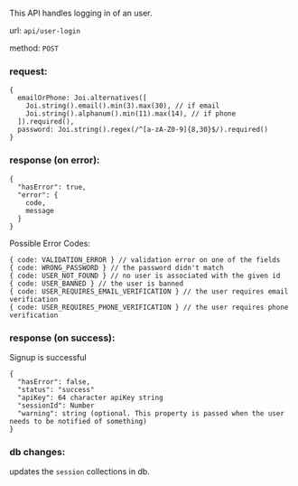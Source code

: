 This API handles logging in of an user.

url: `api/user-login`

method: `POST`

### request: 
```
{
  emailOrPhone: Joi.alternatives([
    Joi.string().email().min(3).max(30), // if email
    Joi.string().alphanum().min(11).max(14), // if phone
  ]).required(),
  password: Joi.string().regex(/^[a-zA-Z0-9]{8,30}$/).required()
}
```

### response (on error):
```
{
  "hasError": true,
  "error": {
    code,
    message
  }
}
```
Possible Error Codes:
```
{ code: VALIDATION_ERROR } // validation error on one of the fields
{ code: WRONG_PASSWORD } // the password didn't match
{ code: USER_NOT_FOUND } // no user is associated with the given id
{ code: USER_BANNED } // the user is banned
{ code: USER_REQUIRES_EMAIL_VERIFICATION } // the user requires email verification
{ code: USER_REQUIRES_PHONE_VERIFICATION } // the user requires phone verification
```

### response (on success):
Signup is successful
```
{
  "hasError": false,
  "status": "success"
  "apiKey": 64 character apiKey string
  "sessionId": Number
  "warning": string (optional. This property is passed when the user needs to be notified of something)
}
```

### db changes:
updates the `session` collections in db.